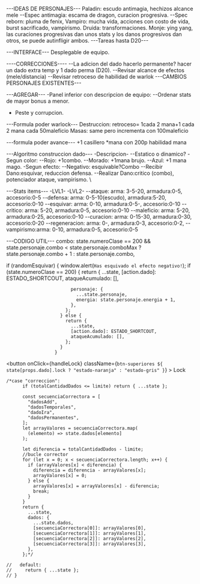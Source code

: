---IDEAS DE PERSONAJES---
Paladin: escudo antimagia, hechizos alcance mele
--Espec antimagia: escama de dragon, curacion progresiva.
--Spec reborn: pluma de fenix,
Vampiro: mucha vida, acciones con costo de vida, burst sacrificado, vampirismo.
Druida: transformaciones.
Monje: ying yang, las curaciones progresivas dan unos stats y los danos progresivos dan otros, se puede autinfligir ambos.
---Tareas hasta D20---

---INTERFACE---
Desplegable de equipo.

----CORRECCIONES----
--La adicion del dado hacerlo permanente? hacer un dado extra temp y 1 dado perma (D20).
--Revisar alcance de efectos (mele/distancia)
--Revisar retroceso de habilidad de warlok
---CAMBIOS PERSONAJES EXISTENTES---

---AGREGAR---
-Panel inferior con descripcion de equipo:
--Ordenar stats de mayor bonus a menor.

- Peste y corrupcion.

---Formula poder warlock---
Destruccion: retroceso= 1cada 2 mana+1 cada 2 mana cada 50maleficio
Masas: same pero incrementa con 100maleficio

---formula poder avance--- +1 casillero \*mana con 200p habilidad
mana

---Algoritmo construccion dado---
-Descripcion-
--Estatico o dinamico?
-Segun color:
--Rojo: +1combo.
--Morado: +1mana brujo.
--Azul: +1 mana mago.
-Segun efecto:
--Negativo: esquivable?Combo
--Recibir Dano:esquivar, reduccion defensa.
--Realizar Dano:critico (combo), potenciador ataque, vampirismo.
\

---Stats items---
-LVL1-
-LVL2-
--ataque: arma: 3-5-20, armadura:0-5, accesorio:0-5
--defensa: arma: 0-5-10(escudo), armadura:5-20, accesorio:0-10
--esquivar: arma: 0-10, armadura:0-5-, accesorio:0-10
--critico: arma: 5-20, armadura:0-5, accesorio:0-10
--maleficio: arma: 5-20, armadura:0-25, accesorio:0-10
--curacion: arma: 0-15-30, armadura:0-30, accesorio:0-20
--regeneracion: arma: 0-, armadura:0-3, accesorio:0-2,
--vampirismo:arma: 0-10, armadura:0-5, accesorio:0-5

---CODIGO UTIL---
combo:
state.numeroClase == 200 &&
state.personaje.combo < state.personaje.comboMax
? state.personaje.combo + 1
: state.personaje.combo,

if (randomEsquivar) {
window.alert(`Has esquivado el efecto negativo!`);
if (state.numeroClase == 200) {
return {
...state,
[action.dado]: ESTADO_SHORTCOUT,
ataqueAcumulado: [],

                            personaje: {
                              ...state.personaje,
                              energia: state.personaje.energia + 1,
                            },
                          };
                        } else {
                          return {
                            ...state,
                            [action.dado]: ESTADO_SHORTCOUT,
                            ataqueAcumulado: [],
                          };
                        }
                      }

<button
onClick={handleLock}
className={`btn-superiores ${
            state[props.dado].lock ? "estado-naranja" : "estado-gris"
          }`} >
Lock
</button>

    /*case "correccion":
          if (totalCantidadDados <= limite) return { ...state };

          const secuenciaCorrectora = [
            "dadosAdd",
            "dadosTemporales",
            "dadoIra",
            "dadosPermanentes",
          ];
          let arrayValores = secuenciaCorrectora.map(
            (elemento) => state.dados[elemento]
          );

          let diferencia = totalCantidadDados - limite;
          //bucle corrector
          for (let x = 0; x < secuenciaCorrectora.length; x++) {
            if (arrayValores[x] < diferencia) {
              diferencia = diferencia - arrayValores[x];
              arrayValores[x] = 0;
            } else {
              arrayValores[x] = arrayValores[x] - diferencia;
              break;
            }
          }
          return {
            ...state,
            dados: {
              ...state.dados,
              [secuenciaCorrectora[0]]: arrayValores[0],
              [secuenciaCorrectora[1]]: arrayValores[1],
              [secuenciaCorrectora[2]]: arrayValores[2],
              [secuenciaCorrectora[3]]: arrayValores[3],
            },
          };*/

    //   default:
    //     return { ...state };
    // }
